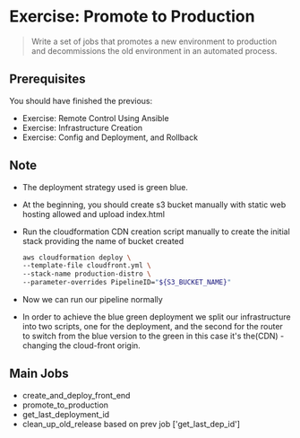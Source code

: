 # Exercise: Promote to Production

> Write a set of jobs that promotes a new environment to production and decommissions the old environment in an automated process.

## Prerequisites
You should have finished the previous:
- Exercise: Remote Control Using Ansible
- Exercise: Infrastructure Creation
- Exercise: Config and Deployment, and Rollback


## Note
- The deployment strategy used is green blue. 
- At the beginning, you should create s3 bucket manually with static web hosting allowed and upload index.html  
- Run the cloudformation CDN creation script manually to create the initial stack providing the name of bucket created

    ```bash
    aws cloudformation deploy \
    --template-file cloudfront.yml \
    --stack-name production-distro \
    --parameter-overrides PipelineID="${S3_BUCKET_NAME}"
    ``` 
- Now we can run our pipeline normally

- In order to achieve the blue green deployment we split our infrastructure into two scripts, one for the deployment, and the second for the router to switch from the blue version to the green in this case it's the(CDN) - changing the cloud-front origin. 

## Main Jobs
- create_and_deploy_front_end
- promote_to_production
- get_last_deployment_id
- clean_up_old_release based on prev job ['get_last_dep_id']

    